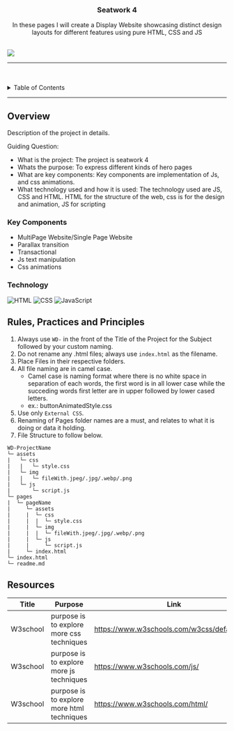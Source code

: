 <a name="readme-top">

<br/>

<br />
<div align="center">
  <a href="https://github.com/LeoGabonadaFIT">
  <!-- TODO: If you want to add logo or banner you can add it here -->
     <a href="https://www.google.com/search?as_st=y&tbm=isch&hl=en&as_q=random+logo+png&as_epq=&as_oq=&as_eq=&cr=&as_sitesearch=&tbs=ic:trans#imgrc=DwZNp45Imd9UNM">
  </a>
<!-- TODO: Change Title to the name of the title of your Project -->
  <h3 align="center">Seatwork 4</h3>
</div>
<!-- TODO: Make a short description -->
<div align="center">
  In these pages I will create a Display Website showcasing distinct design layouts for different features using pure HTML, CSS and JS
</div>

<br />

<!-- TODO: Change the zyx-0314 into your github username  -->
<!-- TODO: Change the WD-Template-Project into the same name of your folder -->
![](https://visit-counter.vercel.app/counter.png?page=LeoGabonadaFIT/WD-Template-Project/WD-GABONADA-S4)

---

<br />
<br />

<!-- TODO: If you want to add more layers for your readme -->
<details>
  <summary>Table of Contents</summary>
  <ol>
    <li>
      <a href="#overview">Overview</a>
      <ol>
        <li>
          <a href="#key-components">Key Components</a>
        </li>
        <li>
          <a href="#technology">Technology</a>
        </li>
      </ol>
    </li>
    <li>
      <a href="#rule,-practices-and-principles">Rules, Practices and Principles</a>
    </li>
    <li>
      <a href="#resources">Resources</a>
    </li>
  </ol>
</details>

---

## Overview

<!-- TODO: To be changed -->
<!-- The following are just sample -->
Description of the project in details.

Guiding Question:
- What is the project:
  The project is seatwork 4
- Whats the purpose:
  To express different kinds of hero pages
- What are key components:
  Key components are implementation of Js, and css animations.
- What technology used and how it is used:
  The technology used are JS, CSS and HTML. HTML for the structure of the web, css is for the design and animation, JS for scripting

### Key Components
<!-- TODO: List of Key Components -->
<!-- The following are just sample -->
- MultiPage Website/Single Page Website
- Parallax transition
- Transactional
- Js text manipulation
- Css animations

### Technology
<!-- TODO: List of Technology Used -->
![HTML](https://img.shields.io/badge/HTML-E34F26?style=for-the-badge&logo=html5&logoColor=white)
![CSS](https://img.shields.io/badge/CSS-1572B6?style=for-the-badge&logo=css3&logoColor=white)
![JavaScript](https://img.shields.io/badge/JavaScript-F7DF1E?style=for-the-badge&logo=javascript&logoColor=white)

## Rules, Practices and Principles
1. Always use `WD-` in the front of the Title of the Project for the Subject followed by your custom naming.
2. Do not rename any .html files; always use `index.html` as the filename.
3. Place Files in their respective folders.
4. All file naming are in camel case.
   - Camel case is naming format where there is no white space in separation of each words, the first word is in all lower case while the succeding words first letter are in upper followed by lower cased letters.
   - ex.: buttonAnimatedStyle.css
5. Use only `External CSS`.
6. Renaming of Pages folder names are a must, and relates to what it is doing or data it holding.
7. File Structure to follow below.

```
WD-ProjectName
└─ assets
|   └─ css
|   |   └─ style.css
|   └─ img
|   |   └─ fileWith.jpeg/.jpg/.webp/.png
|   └─ js
|       └─ script.js
└─ pages
|  └─ pageName
|     └─ assets
|     |  └─ css
|     |  |  └─ style.css
|     |  └─ img
|     |  |  └─ fileWith.jpeg/.jpg/.webp/.png
|     |  └─ js
|     |     └─ script.js
|     └─ index.html
└─ index.html
└─ readme.md
```

## Resources

<!-- TODO: Add References -->
| Title | Purpose | Link |
|-|-|-|
| W3school | purpose is to explore more css techniques | https://www.w3schools.com/w3css/defaulT.asp |
| W3school | purpose is to explore more js techniques | https://www.w3schools.com/js/ |
| W3school | purpose is to explore more html techniques | https://www.w3schools.com/html/ |



